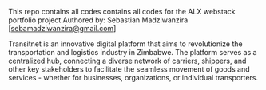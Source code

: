 This repo contains all codes contains all codes for the ALX webstack portfolio project Authored by: Sebastian Madziwanzira [sebamadziwanzira@gmail.com]

Transitnet is an innovative digital platform that aims to revolutionize the transportation and logistics industry in Zimbabwe. The platform serves as a centralized hub, connecting a diverse network of carriers, shippers, and other key stakeholders to facilitate the seamless movement of goods and services - whether for businesses, organizations, or individual transporters.
